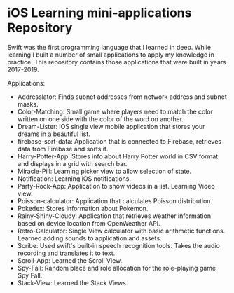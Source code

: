 # iOS Learning mini-applications Repository
Swift was the first programming language that I learned in deep. While learning I built a number of small applications to apply my knowledge in practice. This repository contains those applications that were built in years 2017-2019.

Applications:
- Addresslator: Finds subnet addresses from network address and subnet masks.
- Color-Matching: Small game where players need to match the color written on one side with the color of the word on another.
- Dream-Lister: iOS single view mobile application that stores your dreams in a beautiful list.
- firebase-sort-data: Application that is connected to Firebase, retrieves data from Firebase and sorts it.
- Harry-Potter-App: Stores info about Harry Potter world in CSV format and displays in a grid with search bar.
- Miracle-Pill: Learning picker view to allow selection of state.
- Notification: Learning iOS notifications.
- Party-Rock-App: Application to show videos in a list. Learning Video view.
- Poisson-calculator: Application that calculates Poisson distribution.
- Pokedex: Stores information about Pokemon.
- Rainy-Shiny-Cloudy: Application that retrieves weather information based on device location from OpenWeather API.
- Retro-Calculator: Single View calculator with basic arithmetic functions. Learned adding sounds to application and assets.
- Scribe: Used swift's built-in speech recognition tools. Takes the audio recording and translates it to text.
- Scroll-App: Learned the Scroll View.
- Spy-Fall: Random place and role allocation for the role-playing game Spy Fall.
- Stack-View: Learned the Stack Views.